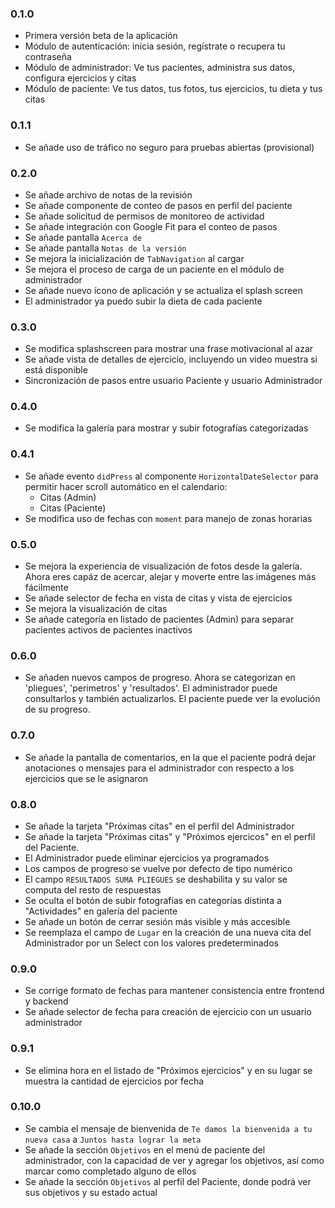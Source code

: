 ### 0.1.0

- Primera versión beta de la aplicación
- Módulo de autenticación: inicia sesión, regístrate o recupera tu contraseña
- Módulo de administrador: Ve tus pacientes, administra sus datos, configura ejercicios y citas
- Módulo de paciente: Ve tus datos, tus fotos, tus ejercicios, tu dieta y tus citas

### 0.1.1

- Se añade uso de tráfico no seguro para pruebas abiertas (provisional)

### 0.2.0

- Se añade archivo de notas de la revisión
- Se añade componente de conteo de pasos en perfil del paciente
- Se añade solicitud de permisos de monitoreo de actividad
- Se añade integración con Google Fit para el conteo de pasos
- Se añade pantalla `Acerca de`
- Se añade pantalla `Notas de la versión`
- Se mejora la inicialización de `TabNavigation` al cargar
- Se mejora el proceso de carga de un paciente en el módulo de administrador
- Se añade nuevo ícono de aplicación y se actualiza el splash screen
- El administrador ya puedo subir la dieta de cada paciente

### 0.3.0

- Se modifica splashscreen para mostrar una frase motivacional al azar
- Se añade vista de detalles de ejercicio, incluyendo un video muestra si está disponible
- Sincronización de pasos entre usuario Paciente y usuario Administrador

### 0.4.0

- Se modifica la galería para mostrar y subir fotografías categorizadas

### 0.4.1

- Se añade evento `didPress` al componente `HorizontalDateSelector` para permitir hacer scroll automático en el calendario:
  - Citas (Admin)
  - Citas (Paciente)
- Se modifica uso de fechas con `moment` para manejo de zonas horarias

### 0.5.0

- Se mejora la experiencia de visualización de fotos desde la galería. Ahora eres capáz de acercar, alejar y moverte entre las imágenes más fácilmente
- Se añade selector de fecha en vista de citas y vista de ejercicios
- Se mejora la visualización de citas
- Se añade categoría en listado de pacientes (Admin) para separar pacientes activos de pacientes inactivos

### 0.6.0

- Se añaden nuevos campos de progreso. Ahora se categorizan en 'pliegues', 'perimetros' y 'resultados'. El administrador puede consultarlos y también actualizarlos. El paciente puede ver la evolución de su progreso.

### 0.7.0

- Se añade la pantalla de comentarios, en la que el paciente podrá dejar anotaciones o mensajes para el administrador con respecto a los ejercicios que se le asignaron

### 0.8.0

- Se añade la tarjeta "Próximas citas" en el perfil del Administrador
- Se añade la tarjeta "Próximas citas" y "Próximos ejercicos" en el perfil del Paciente.
- El Administrador puede eliminar ejercicios ya programados
- Los campos de progreso se vuelve por defecto de tipo numérico
- El campo `RESULTADOS SUMA PLIEGUES` se deshabilita y su valor se computa del resto de respuestas
- Se oculta el botón de subir fotografías en categorías distinta a "Actividades" en galería del paciente
- Se añade un botón de cerrar sesión más visible y más accesible
- Se reemplaza el campo de `Lugar` en la creación de una nueva cita del Administrador por un Select con los valores predeterminados

### 0.9.0

- Se corrige formato de fechas para mantener consistencia entre frontend y backend
- Se añade selector de fecha para creación de ejercicio con un usuario administrador

### 0.9.1

- Se elimina hora en el listado de "Próximos ejercicios" y en su lugar se muestra la cantidad de ejercicios por fecha

### 0.10.0

- Se cambia el mensaje de bienvenida de `Te damos la bienvenida a tu nueva casa` a `Juntos hasta lograr la meta`
- Se añade la sección `Objetivos` en el menú de paciente del administrador, con la capacidad de ver y agregar los objetivos, así como marcar como completado alguno de ellos
- Se añade la sección `Objetivos` al perfil del Paciente, donde podrá ver sus objetivos y su estado actual
